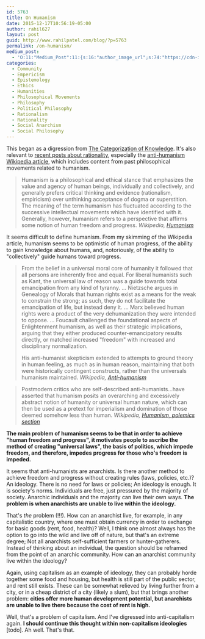 ```yaml
---
id: 5763
title: On Humanism
date: 2015-12-17T10:56:19-05:00
author: rahil627
layout: post
guid: http://www.rahilpatel.com/blog/?p=5763
permalink: /on-humanism/
medium_post:
  - 'O:11:"Medium_Post":11:{s:16:"author_image_url";s:74:"https://cdn-images-1.medium.com/fit/c/200/200/1*dmbNkD5D-u45r44go_cf0g.png";s:10:"author_url";s:28:"https://medium.com/@rahil627";s:11:"byline_name";N;s:12:"byline_email";N;s:10:"cross_link";s:2:"no";s:2:"id";s:12:"b87f22b916aa";s:21:"follower_notification";s:3:"yes";s:7:"license";s:19:"all-rights-reserved";s:14:"publication_id";s:2:"-1";s:6:"status";s:6:"public";s:3:"url";s:53:"https://medium.com/@rahil627/on-humanism-b87f22b916aa";}'
categories:
  - Community
  - Empericism
  - Epistemology
  - Ethics
  - Humanities
  - Philosophical Movements
  - Philosophy
  - Political Philosophy
  - Rationalism
  - Rationality
  - Social Anarchism
  - Social Philosophy
---
```

This began as a digression from <a href="http://www.rahilpatel.com/blog/the-categorization-of-knowledge">The Categorization of Knowledge</a>. It's also relevant to <a href="http://www.rahilpatel.com/blog/valuable-things-ive-written#criticism_capitalism_communication_rationality">recent posts about rationality</a>, especially the <a href="https://en.wikipedia.org/wiki/Antihumanism">anti-humanism Wikipedia article</a>, which includes content from past philosophical movements related to humanism.

<blockquote>Humanism is a philosophical and ethical stance that emphasizes the value and agency of human beings, individually and collectively, and generally prefers critical thinking and evidence (rationalism, empiricism) over unthinking acceptance of dogma or superstition. The meaning of the term humanism has fluctuated according to the successive intellectual movements which have identified with it. Generally, however, humanism refers to a perspective that affirms some notion of human freedom and progress.
<cite><em>Wikipedia</em>, <a href="https://en.wikipedia.org/wiki/Humanism">Humanism</a></cite></blockquote>

It seems difficult to define humanism. From my skimming of the Wikipedia article, humanism seems to be optimistic of human progress, of the ability to gain knowledge about humans, and, notoriously, of the ability to "collectively" guide humans toward progress.

<blockquote>From the belief in a universal moral core of humanity it followed that all persons are inherently free and equal. For liberal humanists such as Kant, the universal law of reason was a guide towards total emancipation from any kind of tyranny.
...
Nietzsche argues in Genealogy of Morals that human rights exist as a means for the weak to constrain the strong; as such, they do not facilitate the emancipation of life, but instead deny it.
...
Marx believed human rights were a product of the very dehumanization they were intended to oppose.
...
Foucault challenged the foundational aspects of Enlightenment humanism, as well as their strategic implications, arguing that they either produced counter-emancipatory results directly, or matched increased "freedom" with increased and disciplinary normalization.

His anti-humanist skepticism extended to attempts to ground theory in human feeling, as much as in human reason, maintaining that both were historically contingent constructs, rather than the universals humanism maintained.
<cite><em>Wikipedia</em>, <a href="https://en.wikipedia.org/wiki/Antihumanism">Anti-humanism</a></cite></blockquote>

<blockquote>Postmodern critics who are self-described anti-humanists...have asserted that humanism posits an overarching and excessively abstract notion of humanity or universal human nature, which can then be used as a pretext for imperialism and domination of those deemed somehow less than human.
<cite><em>Wikipedia</em>, <a href="https://en.wikipedia.org/wiki/Humanism#Polemics">Humanism, polemics section</a></cite></blockquote>

<strong>The main problem of humanism seems to be that in order to achieve "human freedom and progress", it motivates people to ascribe the method of creating "universal laws", the basis of politics, which impede freedom, and therefore, impedes progress for those who's freedom is impeded.</strong>

It seems that anti-humanists are anarchists. Is there another method to achieve freedom and progress without creating rules (laws, policies, etc.)? An ideology. There is no need for laws or policies; An ideology is enough. It is society's norms. Individuals are free, just pressured by the majority of society. Anarchic individuals and the majority can live their own ways. <strong>The problem is when anarchists are unable to live within the ideology.</strong>

That's <em>the</em> problem (!!!). How can an anarchist live, for example, in any capitalistic country, where one must obtain currency in order to exchange for basic goods (rent, food, health)? Well, I think one almost always has the option to go into the wild and live off of nature, but that's an extreme degree; Not all anarchists self-sufficient farmers or hunter-gatherers. Instead of thinking about an individual, the question should be reframed from the point of an anarchic community. How can an anarchist community live within the ideology?

Again, using capitalism as an example of ideology, they can probably horde together some food and housing, but health is still part of the public sector, and rent still exists. These can be somewhat relieved by living further from a city, or in a cheap district of a city (likely a slum), but that brings another problem: <strong>cities offer more human development potential, but anarchists are unable to live there because the cost of rent is high.</strong>

Well, that's a problem of capitalism. And I've digressed into anti-capitalism again. <strong>I should continue this thought within non-capitalism ideologies</strong> [todo]. Ah well. That's that.